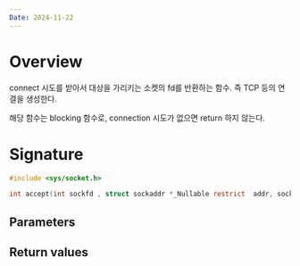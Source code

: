 ```yaml
---
Date: 2024-11-22
---
```

# Overview
connect 시도를 받아서 대상을 가리키는 소켓의 fd를 반환하는 함수. 즉 TCP 등의 연결을 생성한다.

해당 함수는 blocking 함수로, connection 시도가 없으면 return 하지 않는다.

# Signature


```C
#include <sys/socket.h> 

int accept(int sockfd , struct sockaddr *_Nullable restrict  addr, socklen_t *_Nullable restrict addrlen);
```


## Parameters



## Return values


